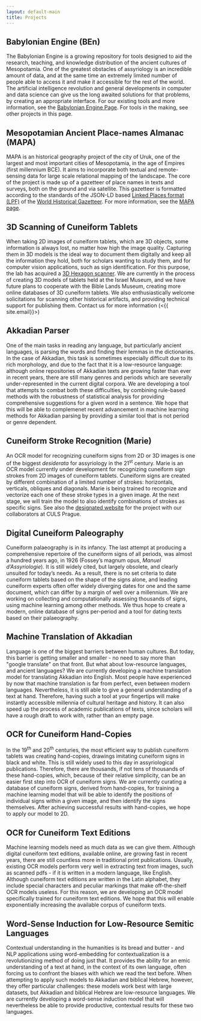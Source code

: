 ```yaml
---
layout: default-main
title: Projects
---
```


## Babylonian Engine (BEn)

The Babylonian Engine is a growing repository for tools designed to aid the research, teaching, and knowledge distribution of the ancient cultures of Mesopotamia. One of the greatest obstacles of assyriology is an incredible amount of data, and at the same time an extremely limited number of people able to access it and make it accessible for the rest of the world. The artificial intelligence revolution and general developments in computer and data science can give us the long awaited solutions for that problems, by creating an appropriate interface. For our existing tools and more information, see the [Babylonian Engine Page](BEn.md). For tools in the making, see other projects in this page.

## Mesopotamian Ancient Place-names Almanac (MAPA)

MAPA is an historical geography project of the city of Uruk, one of the largest and most important cities of Mesopotamia, in the age of Empires (first millennium BCE). It aims to incorporate both textual and remote-sensing data for large scale relational mapping of the landscape. The core of the project is made up of a gazetteer of place names in texts and surveys, both on the ground and via satellite. This gazetteer is formatted according to the standards of the JSON-LD based [Linked Places format (LPF)](https://github.com/LinkedPasts/linked-places/blob/master/tsv_0.3.md) of the [World Historical Gazetteer](http://whgazetteer.org/). For more information, see the [MAPA page](MAPA.md).

## 3D Scanning of Cuneiform Tablets

When taking 2D images of cuneiform tablets, which are 3D objects, some information is always lost, no matter how high the image quality. Capturing them in 3D models is the ideal way to document them digitally and keep all the information they hold, both for scholars wanting to study them, and for computer vision applications, such as sign identification. For this purpose, the lab has acquired a [3D Hexagon scanner](https://www.creativeinfocom.com/pdfs/smartscan-specification-he-r5-c5.pdf). We are currently in the process of creating 3D models of tablets held at the Israel Museum, and we have future plans to cooperate with the Bible Lands Museum, creating more online databases of 3D cuneiform tablets. We also enthusiastically welcome solicitations for scanning other historical artifacts, and providing technical support for publishing them. Contact us for more information (<{{ site.email}}>)

## Akkadian Parser

One of the main tasks in reading any language, but particularly ancient languages, is parsing the words and finding their lemmas in the dictionaries. In the case of Akkadian, this task is sometimes especially difficult due to its rich morphology, and due to the fact that it is a low-resource language: although online repositories of Akkadian texts are growing faster than ever in recent years, there are still many genres and periods which are severally under-represented in the current digital corpora. We are developing a tool that attempts to combat both these difficulties, by combining rule-based methods with the robustness of statistical analysis for providing comprehensive suggestions for a given word in a sentence. We hope that this will be able to complemenet recent advancement in machine learning methods for Akkadian parsing by providing a similar tool that is not period or genre dependent.

## Cuneiform Stroke Recognition (Marie)

An OCR model for recognizing cuneiform signs from 2D or 3D images is one of the biggest *desiderata* for assyriology in the 21<sup>st</sup> century. Marie is an OCR model currently under development for recognizing cuneiform sign strokes from 2D images of cuneiform tablets. Cuneiform signs are created by different combination of a limited number of strokes: horizontals, verticals, obliques and diagonals. Marie is being trained to recognize and vectorize each one of these stroke types in a given image. At the next stage, we will train the model to also identify combinations of strokes as specific signs. See also the [designated website](https://cuneiform2d.wixsite.com/cuneiform) for the project with our collaborators at CULS Prague.

## Digital Cuneiform Paleography

Cuneiform palaeography is in its infancy. The last attempt at producing a comprehensive repertoire of the cuneiform signs of all periods, was almost a hundred years ago, in 1926 (Fossey’s magnum opus, *Manuel d’Assyriologie*). It is still widely cited, but largely obsolete, and clearly unsuited for today’s needs. As a result, there is no set criteria to date cuneiform tablets based on the shape of the signs alone, and leading cuneiform experts often offer widely diverging dates for one and the same document, which can differ by a margin of well over a millennium. We are working on collecting and computationally assessing thousands of signs, using machine learning among other methods. We thus hope to create a modern, online database of signs per-period and a tool for dating texts based on their palaeography.

## Machine Translation of Akkadian

Language is one of the biggest barriers between human cultures. But today, this barrier is getting smaller and smaller - no need to say more than "google translate" on that front. But what about low-resource languages, and ancient languages? We are currently developing a machine translation model for translating Akkadian into English. Most people have experienced by now that machine translation is far from perfect, even between modern languages. Nevertheless, it is still able to give a general understanding of a text at hand. Therefore, having such a tool at your fingertips will make instantly accessible millennia of cultural heritage and history. It can also speed up the process of academic publications of texts, since scholars will have a rough draft to work with, rather than an empty page.

## OCR for Cuneiform Hand-Copies

In the 19<sup>th</sup> and 20<sup>th</sup> centuries, the most efficient way to publish cuneiform tablets was creating hand-copies, drawings imitating cuneiform signs in black and white. This is still widely used to this day in assyriological publications. Therefore, there are thousands, if not tens of thousands of these hand-copies, which, because of their relative simplicity, can be an easier first step into OCR of cuneiform signs. We are currently curating a database of cuneiform signs, derived from hand-copies, for training a machine learning model that will be able to identify the positions of individual signs within a given image, and then identify the signs themselves. After achieving successful results with hand-copies, we hope to apply our model to 2D.

## OCR for Cuneiform Text Editions

Machine learning models need as much data as we can give them. Although digital cuneiform text editions, available online, are growing fast in recent years, there are still countless more in traditional print publications. Usually, existing OCR models perform very well in extracting text from images, such as scanned pdfs - if it is written in a modern language, like English. Although cuneiform text editions are written in the Latin alphabet, they include special characters and peculiar markings that make off-the-shelf OCR models useless. For this reason, we are developing an OCR model specifically trained for cuneiform text editions. We hope that this will enable exponentially increasing the available corpus of cuneiform texts.

## Word-Sense Induction for Low-Resource Semitic Languages

Contextual understanding in the humanities is its bread and butter - and NLP applications using word-embedding for contextualization is a revolutionizing method of doing just that. It provides the ability for an emic understanding of a text at hand, in the context of its own language, often forcing us to confront the biases with which we read the text before. When attempting to apply such models to Akkadian and biblical Hebrew, however, they offer particular challenges: these models work best with large datasets, but Akkadian and biblical Hebrew are low-resource languages. We are currently developing a word-sense induction model that will nevertheless be able to provide productive, contextual results for these two languages.